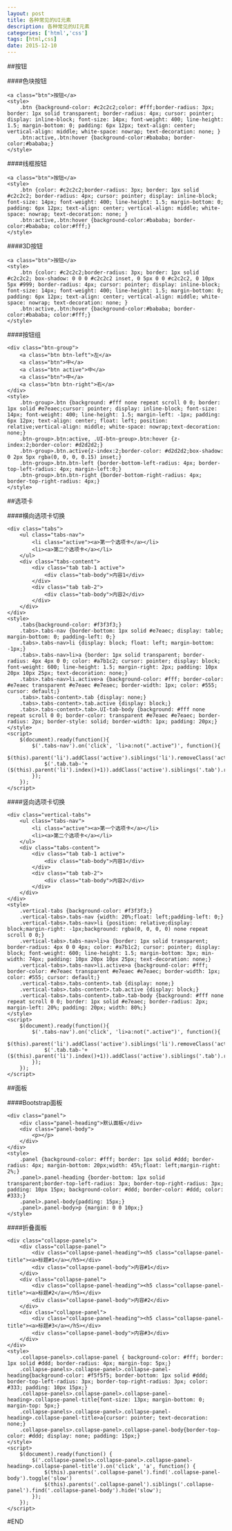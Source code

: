 ```yaml
---
layout: post
title: 各种常见的UI元素
description: 各种常见的UI元素
categories: ['html','css']
tags: [html,css]
date: 2015-12-10
---
```


##按钮

####色块按钮

    <a class="btn">按钮</a>
    <style>
        .btn {background-color: #c2c2c2;color: #fff;border-radius: 3px; border: 1px solid transparent; border-radius: 4px; cursor: pointer; display: inline-block; font-size: 14px; font-weight: 400; line-height: 1.5; margin-bottom: 0; padding: 6px 12px; text-align: center; vertical-align: middle; white-space: nowrap; text-decoration: none; } 
        .btn:active,.btn:hover {background-color:#bababa; border-color:#bababa;}
    </style>

<!-- more -->
####线框按钮

    <a class="btn">按钮</a>
    <style>
        .btn {color: #c2c2c2;border-radius: 3px; border: 1px solid #c2c2c2; border-radius: 4px; cursor: pointer; display: inline-block; font-size: 14px; font-weight: 400; line-height: 1.5; margin-bottom: 0; padding: 6px 12px; text-align: center; vertical-align: middle; white-space: nowrap; text-decoration: none; }
        .btn:active,.btn:hover {background-color:#bababa; border-color:#bababa; color:#fff;}
    </style>

####3D按钮

    <a class="btn">按钮</a>
    <style>
        .btn {color: #c2c2c2;border-radius: 3px; border: 1px solid #c2c2c2; box-shadow: 0 0 0 #c2c2c2 inset, 0 5px 0 0 #c2c2c2, 0 10px 5px #999; border-radius: 4px; cursor: pointer; display: inline-block; font-size: 14px; font-weight: 400; line-height: 1.5; margin-bottom: 0; padding: 6px 12px; text-align: center; vertical-align: middle; white-space: nowrap; text-decoration: none; }
        .btn:active,.btn:hover {background-color:#bababa; border-color:#bababa; color:#fff;} 
    </style>

####按钮组

    <div class="btn-group">
        <a class="btn btn-left">左</a>
        <a class="btn">中</a>
        <a class="btn active">中</a>
        <a class="btn">中</a>
        <a class="btn btn-right">右</a>
    </div>
    <style>
        .btn-group>.btn {background: #fff none repeat scroll 0 0; border: 1px solid #e7eaec;cursor: pointer; display: inline-block; font-size: 14px; font-weight: 400; line-height: 1.5; margin-left: -1px; padding: 6px 12px; text-align: center; float: left; position: relative;vertical-align: middle; white-space: nowrap;text-decoration: none;}
        .btn-group>.btn:active, .UI-btn-group>.btn:hover {z-index:2;border-color: #d2d2d2;}
        .btn-group>.btn.active{z-index:2;border-color: #d2d2d2;box-shadow: 0 2px 5px rgba(0, 0, 0, 0.15) inset;}
        .btn-group>.btn.btn-left {border-bottom-left-radius: 4px; border-top-left-radius: 4px; margin-left:0;}
        .btn-group>.btn.btn-right {border-bottom-right-radius: 4px; border-top-right-radius: 4px;}
    </style>



##选项卡

####横向选项卡切换

    <div class="tabs">
        <ul class="tabs-nav">
            <li class="active"><a>第一个选项卡</a></li>
            <li><a>第二个选项卡</a></li>
        </ul>
        <div class="tabs-content">
            <div class="tab tab-1 active">
                <div class="tab-body">内容1</div>
            </div>
            <div class="tab tab-2">
                <div class="tab-body">内容2</div>
            </div>
        </div>
    </div>
    <style>
        .tabs{background-color: #f3f3f3;}
        .tabs>.tabs-nav {border-bottom: 1px solid #e7eaec; display: table; margin-bottom: 0; padding-left: 0;}
        .tabs>.tabs-nav>li {display: block; float: left; margin-bottom: -1px;}
        .tabs>.tabs-nav>li>a {border: 1px solid transparent; border-radius: 4px 4px 0 0; color: #a7b1c2; cursor: pointer; display: block; font-weight: 600; line-height: 1.5; margin-right: 2px; padding: 10px 20px 10px 25px; text-decoration: none;}
        .tabs>.tabs-nav>li.active>a {background-color: #fff; border-color: #e7eaec transparent #e7eaec #e7eaec; border-width: 1px; color: #555; cursor: default;}
        .tabs>.tabs-content>.tab {display: none;}
        .tabs>.tabs-content>.tab.active {display: block;}
        .tabs>.tabs-content>.tab>.UI-tab-body {background: #fff none repeat scroll 0 0; border-color: transparent #e7eaec #e7eaec; border-radius: 2px; border-style: solid; border-width: 1px; padding: 20px;}
    </style>
    <script>
        $(document).ready(function(){
            $('.tabs-nav').on('click', 'li>a:not(".active")', function(){
                $(this).parent('li').addClass('active').siblings('li').removeClass('active');
                $('.tab.tab-'+($(this).parent('li').index()+1)).addClass('active').siblings('.tab').removeClass('active');
            });
        });
    </script>

####竖向选项卡切换


    <div class="vertical-tabs">
        <ul class="tabs-nav">
            <li class="active"><a>第一个选项卡</a></li>
            <li><a>第二个选项卡</a></li>
        </ul>
        <div class="tabs-content">
            <div class="tab tab-1 active">
                <div class="tab-body">内容1</div>
            </div>
            <div class="tab tab-2">
                <div class="tab-body">内容2</div>
            </div>
        </div>
    </div>
    <style>
        .vertical-tabs {background-color: #f3f3f3;}
        .vertical-tabs>.tabs-nav {width: 20%;float: left;padding-left: 0;}
        .vertical-tabs>.tabs-nav>li {position: relative;display: block;margin-right: -1px;background: rgba(0, 0, 0, 0) none repeat scroll 0 0;}
        .vertical-tabs>.tabs-nav>li>a {border: 1px solid transparent; border-radius: 4px 0 0 4px; color: #a7b1c2; cursor: pointer; display: block; font-weight: 600; line-height: 1.5; margin-bottom: 3px; min-width: 74px; padding: 10px 20px 10px 25px; text-decoration: none;}
        .vertical-tabs>.tabs-nav>li.active>a {background-color: #fff; border-color: #e7eaec transparent #e7eaec #e7eaec; border-width: 1px; color: #555; cursor: default;}
        .vertical-tabs>.tabs-content>.tab {display: none;}
        .vertical-tabs>.tabs-content>.tab.active {display: block;}
        .vertical-tabs>.tabs-content>.tab>.tab-body {background: #fff none repeat scroll 0 0; border: 1px solid #e7eaec; border-radius: 2px; margin-left: 20%; padding: 20px; width: 80%;}
    </style>
    <script>
        $(document).ready(function(){
            $('.tabs-nav').on('click', 'li>a:not(".active")', function(){
                $(this).parent('li').addClass('active').siblings('li').removeClass('active');
                $('.tab.tab-'+($(this).parent('li').index()+1)).addClass('active').siblings('.tab').removeClass('active');
            });
        });
    </script>


##面板

####Bootstrap面板


    <div class="panel">
        <div class="panel-heading">默认面板</div>
        <div class="panel-body">
            <p></p>
        </div>
    </div>
    <style>
        .panel {background-color: #fff; border: 1px solid #ddd; border-radius: 4px; margin-bottom: 20px;width: 45%;float: left;margin-right: 2%;}
        .panel>.panel-heading {border-bottom: 1px solid transparent;border-top-left-radius: 3px; border-top-right-radius: 3px; padding: 10px 15px; background-color: #ddd; border-color: #ddd; color: #333;}
        .panel>.panel-body{padding: 15px;}
        .panel>.panel-body>p {margin: 0 0 10px;}
    </style>


####折叠面板

    <div class="collapse-panels">
        <div class="collapse-panel">
            <div class="collapse-panel-heading"><h5 class="collapse-panel-title"><a>标题#1</a></h5></div>
            <div class="collapse-panel-body">内容#1</div>
        </div>
        <div class="collapse-panel">
            <div class="collapse-panel-heading"><h5 class="collapse-panel-title"><a>标题#2</a></h5></div>
            <div class="collapse-panel-body">内容#2</div>
        </div>
        <div class="collapse-panel">
            <div class="collapse-panel-heading"><h5 class="collapse-panel-title"><a>标题#3</a></h5></div>
            <div class="collapse-panel-body">内容#3</div>
        </div>
    </div>
    <style>
        .collapse-panels>.collapse-panel { background-color: #fff; border: 1px solid #ddd; border-radius: 4px; margin-top: 5px;}
        .collapse-panels>.collapse-panel>.collapse-panel-heading{background-color: #f5f5f5; border-bottom: 1px solid #ddd; border-top-left-radius: 3px; border-top-right-radius: 3px; color: #333; padding: 10px 15px;}
        .collapse-panels>.collapse-panel>.collapse-panel-heading>.collapse-panel-title{font-size: 13px; margin-bottom: 0; margin-top: 5px;}
        .collapse-panels>.collapse-panel>.collapse-panel-heading>.collapse-panel-title>a{cursor: pointer; text-decoration: none;} 
        .collapse-panels>.collapse-panel>.collapse-panel-body{border-top-color: #ddd; display: none; padding: 15px;}
    </style>
    <script>
        $(document).ready(function() {
            $('.collapse-panels>.collapse-panel>.collapse-panel-heading>.collapse-panel-title').on('click', 'a', function() {
                $(this).parents('.collapse-panel').find('.collapse-panel-body').toggle('slow')
                $(this).parents('.collapse-panel').siblings('.collapse-panel').find('.collapse-panel-body').hide('slow');
            });
        });
    </script>


#END
